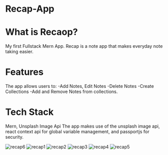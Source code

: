 # Recap-App

# What is Recaop?

My first Fullstack Mern App. Recap is a note app that makes everyday note taking easier.

# Features

The app allows users to: 
-Add Notes, Edit Notes
-Delete Notes
-Create Collections
-Add and Remove Notes from collections.

# Tech Stack
Mern, Unsplash Image Api
The app makes use of the unsplash image api, react context api for global variable management, and passportjs for security.
 
![recap6](https://github.com/amarakamara/Recap-App/assets/122091196/3569600d-202c-47b0-b47d-faa8517f8eb2)
![recap1](https://github.com/amarakamara/Recap-App/assets/122091196/43f29a35-a613-4c7c-808c-bd88f342d2a8)
![recap2](https://github.com/amarakamara/Recap-App/assets/122091196/2c2ae5f5-d536-4551-8cd6-f932fc8ce019)
![recap3](https://github.com/amarakamara/Recap-App/assets/122091196/18b1b6bd-4ea1-4b31-aac8-e75e88822679)
![recap4](https://github.com/amarakamara/Recap-App/assets/122091196/2a527142-2455-438b-a43e-5855178afb4b)
![recap5](https://github.com/amarakamara/Recap-App/assets/122091196/6d47e73f-fc9d-4766-8c63-bab1e305da64)
